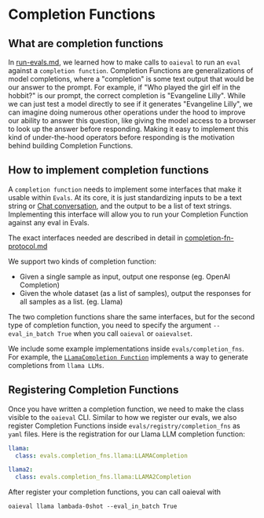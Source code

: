# Completion Functions

## What are completion functions
In [run-evals.md](run-evals.md), we learned how to make calls to `oaieval` to run an `eval` against a `completion function`. Completion Functions are generalizations of model completions, where a "completion" is some text output that would be our answer to the prompt. For example, if "Who played the girl elf in the hobbit?" is our prompt, the correct completion is "Evangeline Lilly". While we can just test a model directly to see if it generates "Evangeline Lilly", we can imagine doing numerous other operations under the hood to improve our ability to answer this question, like giving the model access to a browser to look up the answer before responding. Making it easy to implement this kind of under-the-hood operators before responding is the motivation behind building Completion Functions.

## How to implement completion functions
A `completion function` needs to implement some interfaces that make it usable within `Evals`. At its core, it is just standardizing inputs to be a text string or [Chat conversation](https://platform.openai.com/docs/guides/chat), and the output to be a list of text strings. Implementing this interface will allow you to run your Completion Function against any eval in Evals.

The exact interfaces needed are described in detail in [completion-fn-protocol.md](completion-fn-protocol.md)

We support two kinds of completion function: 
- Given a single sample as input, output one response (eg. OpenAI Completion)
- Given the whole dataset (as a list of samples), output the responses for all samples as a list. (eg. Llama)

The two completion functions share the same interfaces, but for the second type of completion function, you need to specify the argument `--eval_in_batch True` when you call `oaieval` or `oaievalset`. 

We include some example implementations inside `evals/completion_fns`. For example, the [`LLamaCompletion Function`](../evals/completion_fns/llama.py) implements a way to generate completions from `llama LLMs`. 

## Registering Completion Functions
Once you have written a completion function, we need to make the class visible to the `oaieval` CLI. Similar to how we register our evals, we also register Completion Functions inside `evals/registry/completion_fns` as `yaml` files. Here is the registration for our Llama LLM completion function:
```yaml
llama:
  class: evals.completion_fns.llama:LLAMACompletion

llama2:
  class: evals.completion_fns.llama:LLAMA2Completion
```
After register your completion functions, you can call oaieval with
```
oaieval llama lambada-0shot --eval_in_batch True
```